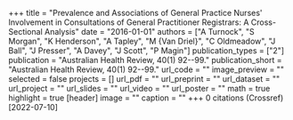 +++
title = "Prevalence and Associations of General Practice Nurses' Involvement in Consultations of General Practitioner Registrars: A Cross-Sectional Analysis"
date = "2016-01-01"
authors = ["A Turnock", "S Morgan", "K Henderson", "A Tapley", "M {Van Driel}", "C Oldmeadow", "J Ball", "J Presser", "A Davey", "J Scott", "P Magin"]
publication_types = ["2"]
publication = "Australian Health Review, 40(1) 92--99."
publication_short = "Australian Health Review, 40(1) 92--99."
url_code = ""
image_preview = ""
selected = false
projects = []
url_pdf = ""
url_preprint = ""
url_dataset = ""
url_project = ""
url_slides = ""
url_video = ""
url_poster = ""
math = true
highlight = true
[header]
image = ""
caption = ""
+++
0 citations (Crossref) [2022-07-10]
